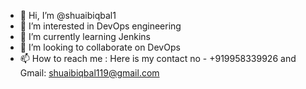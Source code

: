 - 👋 Hi, I’m @shuaibiqbal1
- 👀 I’m interested in DevOps engineering
- 🌱 I’m currently learning Jenkins
- 💞️ I’m looking to collaborate on DevOps
- 📫 How to reach me : Here is my contact no - +919958339926 and Gmail: shuaibiqbal119@gmail.com

<!---
shuaibiqbal1/shuaibiqbal1 is a ✨ special ✨ repository because its `README.md` (this file) appears on your GitHub profile.
You can click the Preview link to take a look at your changes.
--->
